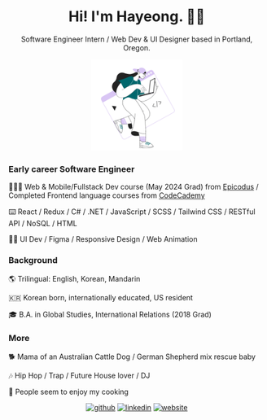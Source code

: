 <h1 align="center">Hi! I'm Hayeong. 🫶🏻 </h1> 
<p align="center">Software Engineer Intern / Web Dev & UI Designer based in Portland, Oregon.</p>

<p align="center">
  <a href="https://icons8.com/illustrations/author/7WmtYU90j36d"><img width="180" height="180" src="https://github.com/hypyeon/hypyeon/blob/main/sammy-line-young-woman-coding-on-laptop.gif"></a>
</p>
<h3>Early career Software Engineer</h3>
<div>
  <p>
    👩🏻‍🏫 Web & Mobile/Fullstack Dev course (May 2024 Grad) from <a href="https://www.epicodus.com/">Epicodus</a> / Completed Frontend language courses from <a href="https://www.codecademy.com/profiles/hayongcodes">CodeCademy</a>
  </p>
  <p>
    ⌨️ React / Redux / C# / .NET / JavaScript / SCSS / Tailwind CSS / RESTful API / NoSQL / HTML
  </p>
  <p>
    ✍🏻 UI Dev / Figma / Responsive Design / Web Animation
  </p>
</div>
<h3>Background</h3>
<div>
  <p>
    🌎 Trilingual: English, Korean, Mandarin
  </p>
  <p>
    🇰🇷 Korean born, internationally educated, US resident
  </p>
  <p>
    🎓 B.A. in Global Studies, International Relations (2018 Grad)
  </p>
</div>
<h3>More</h3>
<div>
  <p>
    🐕 Mama of an Australian Cattle Dog / German Shepherd mix rescue baby
  </p>
  <p>
    🎶 Hip Hop / Trap / Future House lover / DJ
  </p>
  <p>
    🍲 People seem to enjoy my cooking 
  </p>
</div>
<p align="center">
  <a href="https://github.com/hypyeon"><img src='https://cdn.jsdelivr.net/npm/simple-icons@3.0.1/icons/github.svg' alt='github' height='30'></a>  
  <a href="https://www.linkedin.com/in/hayeongp828663811/"><img src='https://cdn.jsdelivr.net/npm/simple-icons@3.0.1/icons/linkedin.svg' alt='linkedin' height='30'></a>  
  <a href="https://hypyeon.github.io/WebDevWebsite/"><img src='https://cdn.jsdelivr.net/npm/simple-icons@3.0.1/icons/icloud.svg' alt='website' height='30'></a>  
</p>
